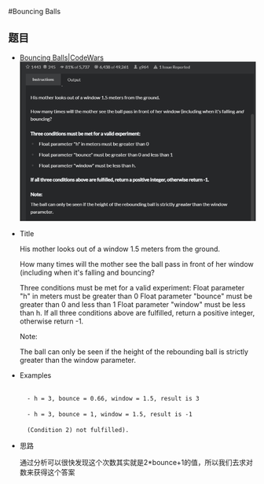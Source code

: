 #Bouncing Balls
## 题目
- [Bouncing Balls|CodeWars](https://www.codewars.com/kata/5544c7a5cb454edb3c000047/train/java)
  ![image Text](img-002.png)
- Title

  His mother looks out of a window 1.5 meters from the ground.

    How many times will the mother see the ball pass in front of her window (including when it's falling and bouncing?

    Three conditions must be met for a valid experiment:
    Float parameter "h" in meters must be greater than 0
    Float parameter "bounce" must be greater than 0 and less than 1
    Float parameter "window" must be less than h.
    If all three conditions above are fulfilled, return a positive integer, otherwise return -1.

   Note:
     
    The ball can only be seen if the height of the rebounding ball is strictly greater than the window parameter.
- Examples
   ```angular2html
    
     - h = 3, bounce = 0.66, window = 1.5, result is 3

     - h = 3, bounce = 1, window = 1.5, result is -1

     (Condition 2) not fulfilled).
  ```
- 思路
    
    通过分析可以很快发现这个次数其实就是2*bounce+1的值，所以我们去求对数来获得这个答案